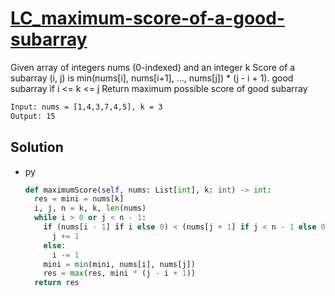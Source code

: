 # [LC_maximum-score-of-a-good-subarray](https://leetcode.com/problems/maximum-score-of-a-good-subarray)

Given array of integers nums (0-indexed) and an integer k
Score of a subarray (i, j) is min(nums[i], nums[i+1], ..., nums[j]) * (j - i + 1). good subarray if i <= k <= j
Return maximum possible score of good subarray

```txt
Input: nums = [1,4,3,7,4,5], k = 3
Output: 15
```

## Solution

* py

  ```py
  def maximumScore(self, nums: List[int], k: int) -> int:
    res = mini = nums[k]
    i, j, n = k, k, len(nums)
    while i > 0 or j < n - 1:
      if (nums[i - 1] if i else 0) < (nums[j + 1] if j < n - 1 else 0):
        j += 1
      else:
        i -= 1
      mini = min(mini, nums[i], nums[j])
      res = max(res, mini * (j - i + 1))
    return res
  ```
